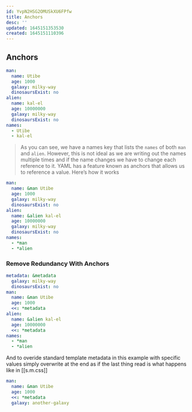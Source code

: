 ```yaml
---
id: YvpN2HSG2OMUSkXU6FPfw
title: Anchors
desc: ''
updated: 1645151353530
created: 1645151110396
---
```


## Anchors

```yaml
man:
  name: Utibe
  age: 1000
  galaxy: milky-way
  dinosaursExist: no
alien:
  name: kal-el
  age: 10000000
  galaxy: milky-way
  dinosaursExist: no
names:
  - Utibe
  - kal-el
```

> As you can see, we have a names key that lists the `names` of both `man` and `alien`.
> However, this is not ideal as we are writing out the names multiple times and if the name changes we have to change each reference to it.
> YAML has a feature known as anchors that allows us to reference a value. Here’s how it works

```yaml
man:
  name: &man Utibe
  age: 1000
  galaxy: milky-way
  dinosaursExist: no
alien:
  name: &alien kal-el
  age: 10000000
  galaxy: milky-way
  dinosaursExist: no
names:
  - *man
  - *alien
```

### Remove Redundancy With Anchors

```yaml
metadata: &metadata
  galaxy: milky-way
  dinosaursExist: no
man:
  name: &man Utibe
  age: 1000
  <<: *metadata
alien:
  name: &alien kal-el
  age: 10000000
  <<: *metadata
names:
  - *man
  - *alien
```

And to overide standard template metadata in this example with specific values simply overwrite at the end as if the last thing read is what happens like in [[s.m.css]]

```yaml
man:
  name: &man Utibe
  age: 1000
  <<: *metadata
  galaxy: another-galaxy
```
